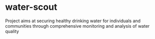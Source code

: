 # water-scout
Project aims at securing healthy drinking water for individuals and communities through comprehensive monitoring and analysis of water quality
